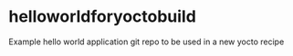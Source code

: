 # helloworldforyoctobuild
Example hello world application git repo to be used in a new yocto recipe
